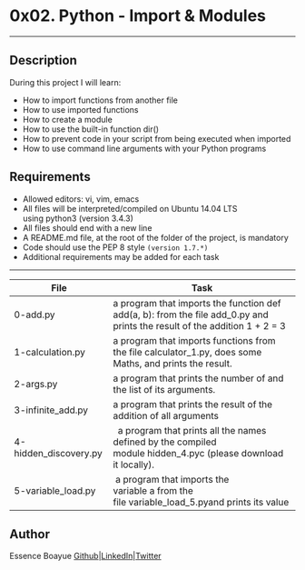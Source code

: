 # 0x02. Python - Import & Modules
---
## Description

During this project I will learn:
- How to import functions from another file
- How to use imported functions
- How to create a module
- How to use the built-in function dir()
- How to prevent code in your script from being executed when imported
- How to use command line arguments with your Python programs

## Requirements

- Allowed editors: vi, vim, emacs
- All files will be interpreted/compiled on Ubuntu 14.04 LTS using python3 (version 3.4.3)
- All files should end with a new line
- A README.md file, at the root of the folder of the project, is mandatory
- Code should use the PEP 8 style `(version 1.7.*)`
- Additional requirements may be added for each task

---
File|Task
---|---
0-add.py| a program that imports the function def add(a, b): from the file add_0.py and prints the result of the addition 1 + 2 = 3
1-calculation.py| a program that imports functions from the file calculator_1.py, does some Maths, and prints the result.
2-args.py | a program that prints the number of and the list of its arguments.
3-infinite_add.py | a program that prints the result of the addition of all arguments
4-hidden_discovery.py|   a program that prints all the names defined by the compiled module hidden_4.pyc (please download it locally).
5-variable_load.py |  a program that imports the variable a from the file variable_load_5.pyand prints its value

## Author
Essence Boayue [Github](https://github.com/eboayue)|[LinkedIn](https://www.linkedin.com/in/essenceboayue/)|[Twitter](https://twitter.com/girlsaregeeks2)
